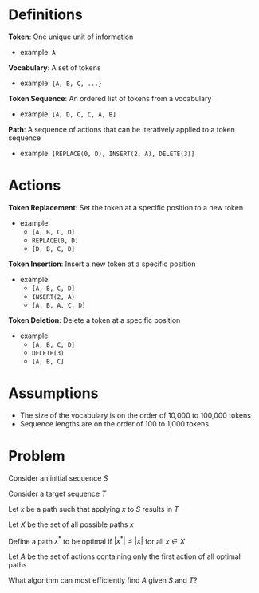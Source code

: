 # Definitions

**Token**:
One unique unit of information
* example: `A`

**Vocabulary**:
A set of tokens
* example: `{A, B, C, ...}`

**Token Sequence**:
An ordered list of tokens from a vocabulary
* example: `[A, D, C, C, A, B]`

**Path**:
A sequence of actions that can be iteratively applied to a token sequence
* example: `[REPLACE(0, D), INSERT(2, A), DELETE(3)]`

# Actions

**Token Replacement**:
Set the token at a specific position to a new token
* example:
    * `[A, B, C, D]`
    * `REPLACE(0, D)`
    * `[D, B, C, D]`

**Token Insertion**:
Insert a new token at a specific position
* example:
    * `[A, B, C, D]`
    * `INSERT(2, A)`
    * `[A, B, A, C, D]`

**Token Deletion**:
Delete a token at a specific position
* example:
    * `[A, B, C, D]`
    * `DELETE(3)`
    * `[A, B, C]`

# Assumptions
* The size of the vocabulary is on the order of 10,000 to 100,000 tokens
* Sequence lengths are on the order of 100 to 1,000 tokens

# Problem
Consider an initial sequence $S$

Consider a target sequence $T$

Let $x$ be a path such that applying $x$ to $S$ results in $T$

Let $X$ be the set of all possible paths $x$

Define a path $x^*$ to be optimal if $|x^*| \leq |x|$ for all $x \in X$ 

Let $A$ be the set of actions containing only the first action of all optimal paths

What algorithm can most efficiently find $A$ given $S$ and $T$?